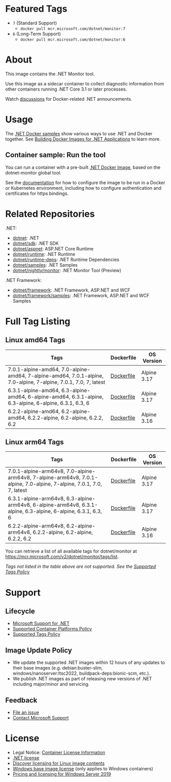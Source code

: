 # Featured Tags

* `7` (Standard Support)
  * `docker pull mcr.microsoft.com/dotnet/monitor:7`
* `6` (Long-Term Support)
  * `docker pull mcr.microsoft.com/dotnet/monitor:6`

# About

This image contains the .NET Monitor tool.

Use this image as a sidecar container to collect diagnostic information from other containers running .NET Core 3.1 or later processes.

Watch [discussions](https://github.com/dotnet/dotnet-docker/discussions/categories/announcements) for Docker-related .NET announcements.

# Usage

The [.NET Docker samples](https://github.com/dotnet/dotnet-docker/blob/main/samples/README.md) show various ways to use .NET and Docker together. See [Building Docker Images for .NET Applications](https://docs.microsoft.com/dotnet/core/docker/building-net-docker-images) to learn more.

## Container sample: Run the tool

You can run a container with a pre-built [.NET Docker Image](https://hub.docker.com/_/microsoft-dotnet-monitor/), based on the dotnet-monitor global tool.

See the [documentation](https://go.microsoft.com/fwlink/?linkid=2158052) for how to configure the image to be run in a Docker or Kubernetes environment, including how to configure authentication and certificates for https bindings.

# Related Repositories

.NET:

* [dotnet](https://hub.docker.com/_/microsoft-dotnet/): .NET
* [dotnet/sdk](https://hub.docker.com/_/microsoft-dotnet-sdk/): .NET SDK
* [dotnet/aspnet](https://hub.docker.com/_/microsoft-dotnet-aspnet/): ASP.NET Core Runtime
* [dotnet/runtime](https://hub.docker.com/_/microsoft-dotnet-runtime/): .NET Runtime
* [dotnet/runtime-deps](https://hub.docker.com/_/microsoft-dotnet-runtime-deps/): .NET Runtime Dependencies
* [dotnet/samples](https://hub.docker.com/_/microsoft-dotnet-samples/): .NET Samples
* [dotnet/nightly/monitor](https://hub.docker.com/_/microsoft-dotnet-nightly-monitor/): .NET Monitor Tool (Preview)

.NET Framework:

* [dotnet/framework](https://hub.docker.com/_/microsoft-dotnet-framework/): .NET Framework, ASP.NET and WCF
* [dotnet/framework/samples](https://hub.docker.com/_/microsoft-dotnet-framework-samples/): .NET Framework, ASP.NET and WCF Samples

# Full Tag Listing

## Linux amd64 Tags
Tags | Dockerfile | OS Version
-----------| -------------| -------------
7.0.1-alpine-amd64, 7.0-alpine-amd64, 7-alpine-amd64, 7.0.1-alpine, 7.0-alpine, 7-alpine, 7.0.1, 7.0, 7, latest | [Dockerfile](https://github.com/dotnet/dotnet-docker/blob/main/src/monitor/7.0/alpine/amd64/Dockerfile) | Alpine 3.17
6.3.1-alpine-amd64, 6.3-alpine-amd64, 6-alpine-amd64, 6.3.1-alpine, 6.3-alpine, 6-alpine, 6.3.1, 6.3, 6 | [Dockerfile](https://github.com/dotnet/dotnet-docker/blob/main/src/monitor/6.3/alpine/amd64/Dockerfile) | Alpine 3.17
6.2.2-alpine-amd64, 6.2-alpine-amd64, 6.2.2-alpine, 6.2-alpine, 6.2.2, 6.2 | [Dockerfile](https://github.com/dotnet/dotnet-docker/blob/main/src/monitor/6.2/alpine/amd64/Dockerfile) | Alpine 3.16

## Linux arm64 Tags
Tags | Dockerfile | OS Version
-----------| -------------| -------------
7.0.1-alpine-arm64v8, 7.0-alpine-arm64v8, 7-alpine-arm64v8, 7.0.1-alpine, 7.0-alpine, 7-alpine, 7.0.1, 7.0, 7, latest | [Dockerfile](https://github.com/dotnet/dotnet-docker/blob/main/src/monitor/7.0/alpine/arm64v8/Dockerfile) | Alpine 3.17
6.3.1-alpine-arm64v8, 6.3-alpine-arm64v8, 6-alpine-arm64v8, 6.3.1-alpine, 6.3-alpine, 6-alpine, 6.3.1, 6.3, 6 | [Dockerfile](https://github.com/dotnet/dotnet-docker/blob/main/src/monitor/6.3/alpine/arm64v8/Dockerfile) | Alpine 3.17
6.2.2-alpine-arm64v8, 6.2-alpine-arm64v8, 6.2.2-alpine, 6.2-alpine, 6.2.2, 6.2 | [Dockerfile](https://github.com/dotnet/dotnet-docker/blob/main/src/monitor/6.2/alpine/arm64v8/Dockerfile) | Alpine 3.16

You can retrieve a list of all available tags for dotnet/monitor at https://mcr.microsoft.com/v2/dotnet/monitor/tags/list.
<!--End of generated tags-->

*Tags not listed in the table above are not supported. See the [Supported Tags Policy](https://github.com/dotnet/dotnet-docker/blob/main/documentation/supported-tags.md)*

# Support

## Lifecycle

* [Microsoft Support for .NET](https://github.com/dotnet/core/blob/main/microsoft-support.md)
* [Supported Container Platforms Policy](https://github.com/dotnet/dotnet-docker/blob/main/documentation/supported-platforms.md)
* [Supported Tags Policy](https://github.com/dotnet/dotnet-docker/blob/main/documentation/supported-tags.md)

## Image Update Policy

* We update the supported .NET images within 12 hours of any updates to their base images (e.g. debian:buster-slim, windows/nanoserver:ltsc2022, buildpack-deps:bionic-scm, etc.).
* We publish .NET images as part of releasing new versions of .NET including major/minor and servicing.

## Feedback

* [File an issue](https://github.com/dotnet/dotnet-docker/issues/new/choose)
* [Contact Microsoft Support](https://support.microsoft.com/contactus/)

# License

* Legal Notice: [Container License Information](https://aka.ms/mcr/osslegalnotice)
* [.NET license](https://github.com/dotnet/dotnet-docker/blob/main/LICENSE)
* [Discover licensing for Linux image contents](https://github.com/dotnet/dotnet-docker/blob/main/documentation/image-artifact-details.md)
* [Windows base image license](https://docs.microsoft.com/virtualization/windowscontainers/images-eula) (only applies to Windows containers)
* [Pricing and licensing for Windows Server 2019](https://www.microsoft.com/cloud-platform/windows-server-pricing)

